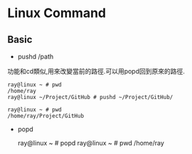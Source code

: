 Linux Command
=============
Basic
-----
* pushd /path

功能和cd類似,用來改變當前的路徑.可以用popd回到原來的路徑.	

	
	ray@linux ~ # pwd
	/home/ray
	ray@linux ~/Project/GitHub # pushd ~/Project/GitHub/

	ray@linux ~ # pwd
	/home/ray/Project/GitHub
* popd
	
	ray@linux ~ # popd
	ray@linux ~ # pwd
	/home/ray
